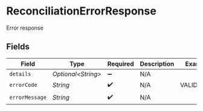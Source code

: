 # ReconciliationErrorResponse

Error response


## Fields

| Field               | Type                | Required            | Description         | Example             |
| ------------------- | ------------------- | ------------------- | ------------------- | ------------------- |
| `details`           | *Optional\<String>* | :heavy_minus_sign:  | N/A                 |                     |
| `errorCode`         | *String*            | :heavy_check_mark:  | N/A                 | VALIDATION          |
| `errorMessage`      | *String*            | :heavy_check_mark:  | N/A                 |                     |